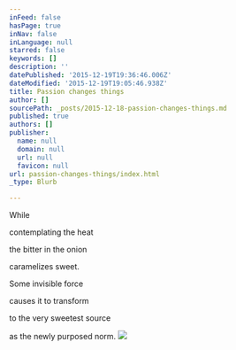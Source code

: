 ```yaml
---
inFeed: false
hasPage: true
inNav: false
inLanguage: null
starred: false
keywords: []
description: ''
datePublished: '2015-12-19T19:36:46.006Z'
dateModified: '2015-12-19T19:05:46.938Z'
title: Passion changes things
author: []
sourcePath: _posts/2015-12-18-passion-changes-things.md
published: true
authors: []
publisher:
  name: null
  domain: null
  url: null
  favicon: null
url: passion-changes-things/index.html
_type: Blurb

---
```

While 

contemplating the heat

the bitter in the onion

caramelizes sweet.

Some invisible force

causes it to transform

to the very sweetest source

as the newly purposed norm.
![](https://the-grid-user-content.s3-us-west-2.amazonaws.com/cc211977-65d3-487a-9197-990442c885e9.jpg)